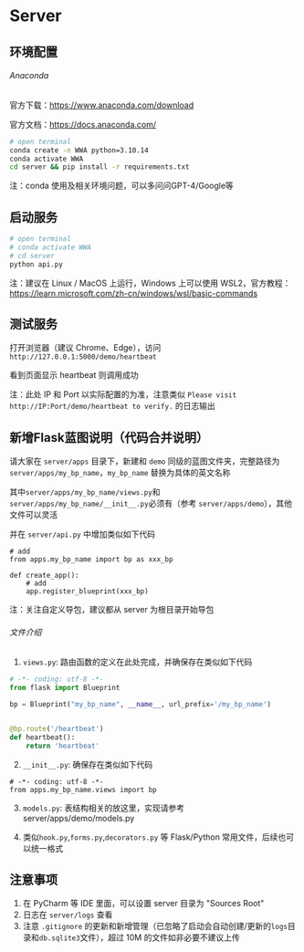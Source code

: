 # Server

## 环境配置

###### Anaconda

官方下载：https://www.anaconda.com/download

官方文档：https://docs.anaconda.com/

```bash
# open terminal
conda create -n WWA python=3.10.14
conda activate WWA
cd server && pip install -r requirements.txt
```

注：conda 使用及相关环境问题，可以多问问GPT-4/Google等

## 启动服务

```bash
# open terminal
# conda activate WWA
# cd server
python api.py
```

注：建议在 Linux / MacOS 上运行，Windows 上可以使用 WSL2，官方教程：https://learn.microsoft.com/zh-cn/windows/wsl/basic-commands

## 测试服务

打开浏览器（建议 Chrome、Edge），访问`http://127.0.0.1:5000/demo/heartbeat`

看到页面显示 heartbeat 则调用成功

注：此处 IP 和 Port 以实际配置的为准，注意类似 `Please visit http://IP:Port/demo/heartbeat to verify.` 的日志输出

## 新增Flask蓝图说明（代码合并说明）

请大家在 `server/apps` 目录下，新建和 `demo` 同级的蓝图文件夹，完整路径为 `server/apps/my_bp_name`，`my_bp_name` 替换为具体的英文名称

其中`server/apps/my_bp_name/views.py`和`server/apps/my_bp_name/__init__.py`必须有（参考 `server/apps/demo`），其他文件可以灵活

并在 `server/api.py` 中增加类似如下代码

```text
# add
from apps.my_bp_name import bp as xxx_bp

def create_app():
    # add
    app.register_blueprint(xxx_bp)
```

注：关注自定义导包，建议都从 server 为根目录开始导包

###### 文件介绍

1. `views.py`: 路由函数的定义在此处完成，并确保存在类似如下代码

```python
# -*- coding: utf-8 -*-
from flask import Blueprint

bp = Blueprint("my_bp_name", __name__, url_prefix='/my_bp_name')


@bp.route('/heartbeat')
def heartbeat():
    return 'heartbeat'

```

2. `__init__.py`: 确保存在类似如下代码

```text
# -*- coding: utf-8 -*-
from apps.my_bp_name.views import bp
```

3. `models.py`: 表结构相关的放这里，实现请参考 server/apps/demo/models.py

4. 类似`hook.py`,`forms.py`,`decorators.py` 等 Flask/Python 常用文件，后续也可以统一格式

## 注意事项

1. 在 PyCharm 等 IDE 里面，可以设置 server 目录为 "Sources Root"
2. 日志在 `server/logs` 查看
3. 注意 `.gitignore` 的更新和新增管理（已忽略了启动会自动创建/更新的`logs`目录和`db.sqlite3`文件），超过 10M 的文件如非必要不建议上传

